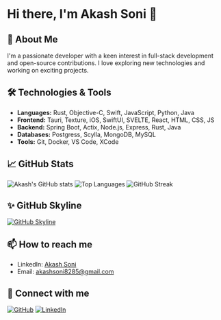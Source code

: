 # Hi there, I'm Akash Soni 👋

## 🚀 About Me
I'm a passionate developer with a keen interest in full-stack development and open-source contributions. I love exploring new technologies and working on exciting projects.

## 🛠️ Technologies & Tools
- **Languages:** Rust, Objective-C, Swift, JavaScript, Python, Java
- **Frontend:** Tauri, Texture, iOS, SwiftUI, SVELTE, React, HTML, CSS, JS
- **Backend:** Spring Boot, Actix, Node.js, Express, Rust, Java
- **Databases:** Postgress, Scylla, MongoDB, MySQL
- **Tools:** Git, Docker, VS Code, XCode

## 📈 GitHub Stats
![Akash's GitHub stats](https://github-readme-stats.vercel.app/api?username=akashsoni01&show_icons=true&theme=radical)
![Top Languages](https://github-readme-stats.vercel.app/api/top-langs/?username=akashsoni01&layout=compact&theme=radical)
![GitHub Streak](https://github-readme-streak-stats.herokuapp.com/?user=akashsoni01&theme=radical)

## ✨ GitHub Skyline
[![GitHub Skyline](https://github.com/akashsoni01/akashsoni01/blob/main/assets/skyline.gif)](https://skyline.github.com/akashsoni01/2025)

## 📫 How to reach me
- LinkedIn: [Akash Soni](https://www.linkedin.com/in/akash-sonik-8499b3144/)
- Email: akashsoni8285@gmail.com

## 🔗 Connect with me
[![GitHub](https://img.shields.io/badge/GitHub-000?style=for-the-badge&logo=github&logoColor=white)](https://github.com/akashsoni01)
[![LinkedIn](https://img.shields.io/badge/LinkedIn-0077B5?style=for-the-badge&logo=linkedin&logoColor=white)](https://www.linkedin.com/in/akash-sonik-8499b3144/)
